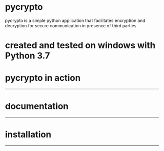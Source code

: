 # pycrypto
pycrypto is a simple python application that facilitates encryption and decryption
for secure communication in presence of third parties

# created and tested on windows with Python 3.7

# pycrypto in action
-----------------------

# documentation
-----------------------

# installation
-----------------------
